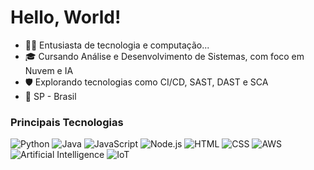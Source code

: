 # Hello, World!

- 👩‍💻 Entusiasta de tecnologia e computação... 
- 🎓 Cursando Análise e Desenvolvimento de Sistemas, com foco em Nuvem e IA
- 🛡️ Explorando tecnologias como CI/CD, SAST, DAST e SCA
- 📍 SP - Brasil

### Principais Tecnologias

![Python](https://img.shields.io/badge/-Python-306998?style=for-the-badge&logo=python&logoColor=FFD43B)
![Java](https://img.shields.io/badge/-Java-007396?style=for-the-badge&logo=java&logoColor=FFFFFF)
![JavaScript](https://img.shields.io/badge/-JavaScript-F7DF1E?style=for-the-badge&logo=javascript&logoColor=000000)
![Node.js](https://img.shields.io/badge/-Node.js-339933?style=for-the-badge&logo=node.js&logoColor=FFFFFF)
![HTML](https://img.shields.io/badge/-HTML-E34F26?style=for-the-badge&logo=html5&logoColor=FFFFFF)
![CSS](https://img.shields.io/badge/-CSS-1572B6?style=for-the-badge&logo=css3&logoColor=FFFFFF)
![AWS](https://img.shields.io/badge/-AWS-232F3E?style=for-the-badge&logo=amazonaws&logoColor=FF9900)
![Artificial Intelligence](https://img.shields.io/badge/-AI-000000?style=for-the-badge&logo=artificial-intelligence&logoColor=00C4B3)
![IoT](https://img.shields.io/badge/-IoT-00A1E4?style=for-the-badge&logo=internet-of-things&logoColor=FFFFFF)
